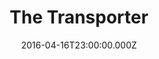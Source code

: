 ---
title: "The Transporter"
year: 2002
date: 2016-04-16T23:00:00.000Z
permalink: /almanac/movies/2016-04-17-the-transporter/index.html
rating: 3
tmdbid: 4108
---